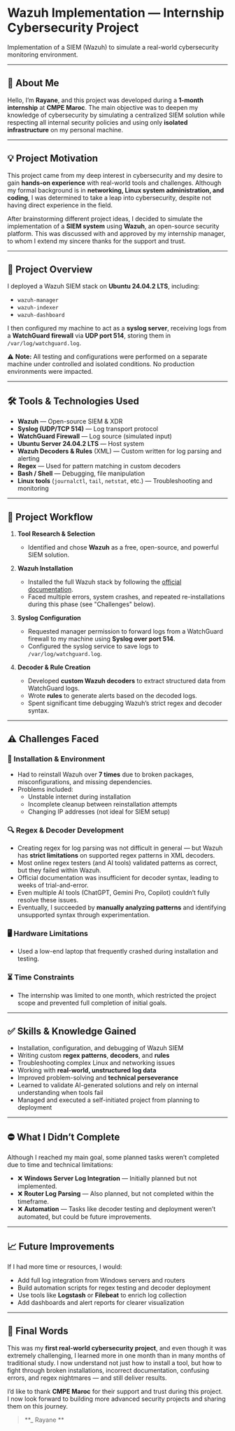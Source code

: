 # Wazuh Implementation — Internship Cybersecurity Project

Implementation of a SIEM (Wazuh) to simulate a real-world cybersecurity monitoring environment.

---

## 👤 About Me

Hello, I’m **Rayane**, and this project was developed during a **1-month internship** at **CMPE Maroc**. The main objective was to deepen my knowledge of cybersecurity by simulating a centralized SIEM solution while respecting all internal security policies and using only **isolated infrastructure** on my personal machine.

---

## 💡 Project Motivation

This project came from my deep interest in cybersecurity and my desire to gain **hands-on experience** with real-world tools and challenges. Although my formal background is in **networking, Linux system administration, and coding**, I was determined to take a leap into cybersecurity, despite not having direct experience in the field.

After brainstorming different project ideas, I decided to simulate the implementation of a **SIEM system** using **Wazuh**, an open-source security platform. This was discussed with and approved by my internship manager, to whom I extend my sincere thanks for the support and trust.

---

## 🧩 Project Overview

I deployed a Wazuh SIEM stack on **Ubuntu 24.04.2 LTS**, including:
- `wazuh-manager`
- `wazuh-indexer`
- `wazuh-dashboard`

I then configured my machine to act as a **syslog server**, receiving logs from a **WatchGuard firewall** via **UDP port 514**, storing them in `/var/log/watchguard.log`.

⚠️ **Note:** All testing and configurations were performed on a separate machine under controlled and isolated conditions. No production environments were impacted.

---

## 🛠️ Tools & Technologies Used

- **Wazuh** — Open-source SIEM & XDR
- **Syslog (UDP/TCP 514)** — Log transport protocol
- **WatchGuard Firewall** — Log source (simulated input)
- **Ubuntu Server 24.04.2 LTS** — Host system
- **Wazuh Decoders & Rules** (XML) — Custom written for log parsing and alerting
- **Regex** — Used for pattern matching in custom decoders
- **Bash / Shell** — Debugging, file manipulation
- **Linux tools** (`journalctl`, `tail`, `netstat`, etc.) — Troubleshooting and monitoring

---

## 🔄 Project Workflow

1. **Tool Research & Selection**
   - Identified and chose **Wazuh** as a free, open-source, and powerful SIEM solution.

2. **Wazuh Installation**
   - Installed the full Wazuh stack by following the [official documentation](https://documentation.wazuh.com/current/installation-guide/index.html).
   - Faced multiple errors, system crashes, and repeated re-installations during this phase (see "Challenges" below).

3. **Syslog Configuration**
   - Requested manager permission to forward logs from a WatchGuard firewall to my machine using **Syslog over port 514**.
   - Configured the syslog service to save logs to `/var/log/watchguard.log`.

4. **Decoder & Rule Creation**
   - Developed **custom Wazuh decoders** to extract structured data from WatchGuard logs.
   - Wrote **rules** to generate alerts based on the decoded logs.
   - Spent significant time debugging Wazuh’s strict regex and decoder syntax.

---

## ⚠️ Challenges Faced

### 🧩 Installation & Environment
- Had to reinstall Wazuh over **7 times** due to broken packages, misconfigurations, and missing dependencies.
- Problems included:
  - Unstable internet during installation
  - Incomplete cleanup between reinstallation attempts
  - Changing IP addresses (not ideal for SIEM setup)

### 🔍 Regex & Decoder Development
- Creating regex for log parsing was not difficult in general — but Wazuh has **strict limitations** on supported regex patterns in XML decoders.
- Most online regex testers (and AI tools) validated patterns as correct, but they failed within Wazuh.
- Official documentation was insufficient for decoder syntax, leading to weeks of trial-and-error.
- Even multiple AI tools (ChatGPT, Gemini Pro, Copilot) couldn’t fully resolve these issues.
- Eventually, I succeeded by **manually analyzing patterns** and identifying unsupported syntax through experimentation.

### 🖥️ Hardware Limitations
- Used a low-end laptop that frequently crashed during installation and testing.

### ⏳ Time Constraints
- The internship was limited to one month, which restricted the project scope and prevented full completion of initial goals.

---

## ✅ Skills & Knowledge Gained

- Installation, configuration, and debugging of Wazuh SIEM
- Writing custom **regex patterns**, **decoders**, and **rules**
- Troubleshooting complex Linux and networking issues
- Working with **real-world, unstructured log data**
- Improved problem-solving and **technical perseverance**
- Learned to validate AI-generated solutions and rely on internal understanding when tools fail
- Managed and executed a self-initiated project from planning to deployment

---

## ⛔ What I Didn’t Complete

Although I reached my main goal, some planned tasks weren’t completed due to time and technical limitations:

- ❌ **Windows Server Log Integration** — Initially planned but not implemented.
- ❌ **Router Log Parsing** — Also planned, but not completed within the timeframe.
- ❌ **Automation** — Tasks like decoder testing and deployment weren’t automated, but could be future improvements.

---

## 📈 Future Improvements

If I had more time or resources, I would:
- Add full log integration from Windows servers and routers
- Build automation scripts for regex testing and decoder deployment
- Use tools like **Logstash** or **Filebeat** to enrich log collection
- Add dashboards and alert reports for clearer visualization

---

## 🙏 Final Words

This was my **first real-world cybersecurity project**, and even though it was extremely challenging, I learned more in one month than in many months of traditional study. I now understand not just how to install a tool, but how to fight through broken installations, incorrect documentation, confusing errors, and regex nightmares — and still deliver results.

I’d like to thank **CMPE Maroc** for their support and trust during this project.  
I now look forward to building more advanced security projects and sharing them on this journey.

> **_ Rayane **
